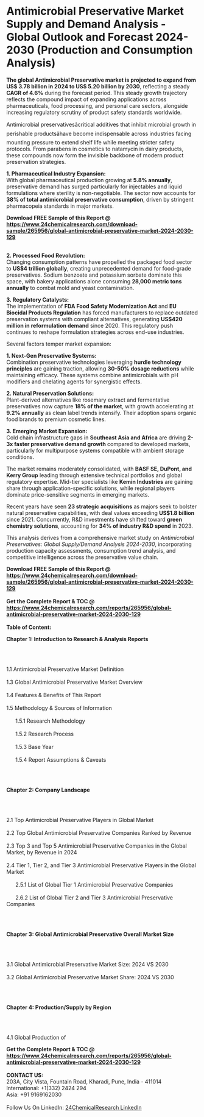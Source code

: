 <h1>Antimicrobial Preservative Market Supply and Demand Analysis - Global Outlook and Forecast 2024-2030 (Production and Consumption Analysis)</h1><p><strong>The global Antimicrobial Preservative market is projected to expand from US$ 3.78 billion in 2024 to US$ 5.20 billion by 2030</strong>, reflecting a steady <strong>CAGR of 4.6%</strong> during the forecast period. This steady growth trajectory reflects the compound impact of expanding applications across pharmaceuticals, food processing, and personal care sectors, alongside increasing regulatory scrutiny of product safety standards worldwide.</p><p>Antimicrobial preservativesâcritical additives that inhibit microbial growth in perishable productsâhave become indispensable across industries facing mounting pressure to extend shelf life while meeting stricter safety protocols. From parabens in cosmetics to natamycin in dairy products, these compounds now form the invisible backbone of modern product preservation strategies.</p><p><strong>1. Pharmaceutical Industry Expansion:</strong><br>
With global pharmaceutical production growing at <strong>5.8% annually</strong>, preservative demand has surged particularly for injectables and liquid formulations where sterility is non-negotiable. The sector now accounts for <strong>38% of total antimicrobial preservative consumption</strong>, driven by stringent pharmacopeia standards in major markets.</p><div><b>Download FREE Sample of this Report @ 
            <a href="https://www.24chemicalresearch.com/download-sample/265956/global-antimicrobial-preservative-market-2024-2030-129">
            https://www.24chemicalresearch.com/download-sample/265956/global-antimicrobial-preservative-market-2024-2030-129</a></b></div><br><p><strong>2. Processed Food Revolution:</strong><br>
Changing consumption patterns have propelled the packaged food sector to <strong>US$4 trillion globally</strong>, creating unprecedented demand for food-grade preservatives. Sodium benzoate and potassium sorbate dominate this space, with bakery applications alone consuming <strong>28,000 metric tons annually</strong> to combat mold and yeast contamination.</p><p><strong>3. Regulatory Catalysts:</strong><br>
The implementation of <strong>FDA Food Safety Modernization Act</strong> and <strong>EU Biocidal Products Regulation</strong> has forced manufacturers to replace outdated preservation systems with compliant alternatives, generating <strong>US$420 million in reformulation demand</strong> since 2020. This regulatory push continues to reshape formulation strategies across end-use industries.</p><p>Several factors temper market expansion:</p><p><strong>1. Next-Gen Preservative Systems:</strong><br>
Combination preservative technologies leveraging <strong>hurdle technology principles</strong> are gaining traction, allowing <strong>30-50% dosage reductions</strong> while maintaining efficacy. These systems combine antimicrobials with pH modifiers and chelating agents for synergistic effects.</p><p><strong>2. Natural Preservation Solutions:</strong><br>
Plant-derived alternatives like rosemary extract and fermentative preservatives now capture <strong>18% of the market</strong>, with growth accelerating at <strong>9.2% annually</strong> as clean label trends intensify. Their adoption spans organic food brands to premium cosmetic lines.</p><p><strong>3. Emerging Market Expansion:</strong><br>
Cold chain infrastructure gaps in <strong>Southeast Asia and Africa</strong> are driving <strong>2-3x faster preservative demand growth</strong> compared to developed markets, particularly for multipurpose systems compatible with ambient storage conditions.</p><p>The market remains moderately consolidated, with <strong>BASF SE, DuPont, and Kerry Group</strong> leading through extensive technical portfolios and global regulatory expertise. Mid-tier specialists like <strong>Kemin Industries</strong> are gaining share through application-specific solutions, while regional players dominate price-sensitive segments in emerging markets.</p><p>Recent years have seen <strong>23 strategic acquisitions</strong> as majors seek to bolster natural preservative capabilities, with deal values exceeding <strong>US$1.8 billion</strong> since 2021. Concurrently, R&amp;D investments have shifted toward <strong>green chemistry solutions</strong>, accounting for <strong>34% of industry R&amp;D spend</strong> in 2023.</p><p>This analysis derives from a comprehensive market study on <em>Antimicrobial Preservatives: Global Supply/Demand Analysis 2024-2030</em>, incorporating production capacity assessments, consumption trend analysis, and competitive intelligence across the preservative value chain.</p><div><b>Download FREE Sample of this Report @ 
            <a href="https://www.24chemicalresearch.com/download-sample/265956/global-antimicrobial-preservative-market-2024-2030-129">
            https://www.24chemicalresearch.com/download-sample/265956/global-antimicrobial-preservative-market-2024-2030-129</a></b></div><br><div><b>Get the Complete Report & TOC @ 
            <a href="https://www.24chemicalresearch.com/reports/265956/global-antimicrobial-preservative-market-2024-2030-129">
            https://www.24chemicalresearch.com/reports/265956/global-antimicrobial-preservative-market-2024-2030-129</a></b></div><br>
            <b>Table of Content:</b><p><p><strong>Chapter 1: Introduction to Research &amp; Analysis Reports</strong></p><br />
<br />
<p>1.1 Antimicrobial Preservative  Market Definition<br /><br />
1.3 Global Antimicrobial Preservative  Market Overview<br /><br />
1.4 Features &amp; Benefits of This Report<br /><br />
1.5 Methodology &amp; Sources of Information<br /><br />
&nbsp;&nbsp;&nbsp;&nbsp;&nbsp; 1.5.1 Research Methodology<br /><br />
&nbsp;&nbsp;&nbsp;&nbsp;&nbsp; 1.5.2 Research Process<br /><br />
&nbsp;&nbsp;&nbsp;&nbsp;&nbsp; 1.5.3 Base Year<br /><br />
&nbsp;&nbsp;&nbsp;&nbsp;&nbsp; 1.5.4 Report Assumptions &amp; Caveats</p><br />
<br />
<p><strong>Chapter 2: Company Landscape</strong></p><br />
<br />
<p>2.1 Top Antimicrobial Preservative  Players in Global Market<br /><br />
2.2 Top Global Antimicrobial Preservative  Companies Ranked by Revenue<br /><br />
2.3 Top 3 and Top 5 Antimicrobial Preservative  Companies in the Global Market, by Revenue in 2024<br /><br />
2.4 Tier 1, Tier 2, and Tier 3 Antimicrobial Preservative  Players in the Global Market<br /><br />
&nbsp;&nbsp;&nbsp;&nbsp;&nbsp; 2.5.1 List of Global Tier 1 Antimicrobial Preservative  Companies<br /><br />
&nbsp;&nbsp;&nbsp;&nbsp;&nbsp; 2.6.2 List of Global Tier 2 and Tier 3 Antimicrobial Preservative  Companies</p><br />
<br />
<p><strong>Chapter 3: Global Antimicrobial Preservative  Overall Market Size</strong></p><br />
<br />
<p>3.1 Global Antimicrobial Preservative  Market Size: 2024 VS 2030<br /><br />
3.2 Global Antimicrobial Preservative  Market Share: 2024 VS 2030</p><br />
<br />
<p><strong>Chapter 4: Production/Supply by Region</strong></p><br />
<br />
<p>4.1 Global Production of </p><div><b>Get the Complete Report & TOC @ 
            <a href="https://www.24chemicalresearch.com/reports/265956/global-antimicrobial-preservative-market-2024-2030-129">
            https://www.24chemicalresearch.com/reports/265956/global-antimicrobial-preservative-market-2024-2030-129</a></b></div><br><b>CONTACT US:</b><br>
            203A, City Vista, Fountain Road, Kharadi, Pune, India - 411014<br>
            International: +1(332) 2424 294<br>
            Asia: +91 9169162030 <br><br>
            Follow Us On LinkedIn: <a href="https://www.linkedin.com/company/24chemicalresearch/">24ChemicalResearch LinkedIn</a>